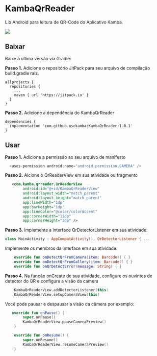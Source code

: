 # KambaQrReader
Lib Android para leitura de QR-Code do Aplicativo Kamba.

[![](https://jitpack.io/v/usekamba/KambaQrReader.svg)](https://jitpack.io/#usekamba/KambaQrReader)

## Baixar
Baixe a ultima versão via Gradle:

**Passo 1.**
Adicione o repositório JitPack para seu arquivo de compilação build.gradle raiz.

```
allprojects {
  repositories {
    ...
    maven { url 'https://jitpack.io' }
  }
}
```

**Passo 2.**
Adicione a dependência do KambaQrReader

```
dependencies {
  implementation 'com.github.usekamba:KambaQrReader:1.0.1'
}
```

## Usar

**Passo 1.**
Adicione a permissão ao seu arquivo de manifesto

```java
  <uses-permission android:name="android.permission.CAMERA" />
```

**Passo 2.**
Aicione o QrReaderView em sua atividade ou fragmento
```xml
   <com.kamba.qrreader.QrReaderView
        android:id="@+id/KambaQrReaderView"
        android:layout_width="match_parent"
        android:layout_height="match_parent"
        app:lineWidth="1dp"
        app:barHeight="1dp"
        app:lineColor="@color/colorAccent"
        app:cornerWidth="12dp"
        app:cornerHeight="3dp" />
``` 

**Passo 3.**
Implemente a interface QrDetectorListener em sua atividade:
```kotlin
class MainActivity : AppCompatActivity(), QrDetectorListener { ...
```
Implemente os membros da interface em sua atividade:
```kotlin
    override fun onDetectQrFromCamera(item: Barcode?) { }
    override fun onDetectQrFromGallery(item: Barcode?) { }
    override fun onQrDetectError(message: String) { }
```

**Passo 4.**
Na função onCreate de sua atividade, configure os ouvintes de detector do QR e configure a visão da camera
```kotlin
    KambaQrReaderView.addDetectorListener(this)
    KambaQrReaderView.setupCameraView(this)
```
Você pode pausar e despausar a visão da câmera por exemplo:
```Kotlin
   override fun onPause() {
        super.onPause()
        KambaQrReaderView.pauseCameraPreview()
    }

    override fun onResume() {
        super.onResume()
        KambaQrReaderView.resumeCameraPreview()
    }

```
